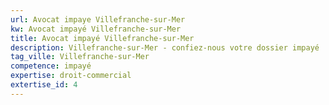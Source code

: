 ```yaml
---
url: Avocat impaye Villefranche-sur-Mer
kw: Avocat impayé Villefranche-sur-Mer
title: Avocat impayé Villefranche-sur-Mer
description: Villefranche-sur-Mer - confiez-nous votre dossier impayé
tag_ville: Villefranche-sur-Mer
competence: impayé
expertise: droit-commercial
extertise_id: 4
---
```

